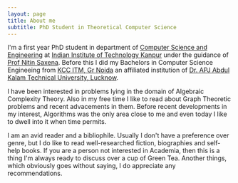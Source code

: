 ```yaml
---
layout: page
title: About me
subtitle: PhD Student in Theoretical Computer Science
---
```


I'm a first year PhD student in department of [Computer Science and Engineering](https://cse.iitk.ac.in/) at [Indian Institute of Technology Kanpur](http://iitk.ac.in/) under the guidance of [Prof Nitin Saxena](https://cse.iitk.ac.in/users/nitin/). Before this I did my Bachelors in Computer Science Engineeing from [KCC ITM, Gr Noida](https://www.kccitm.edu.in/) an affiliated institution of [Dr. APJ Abdul Kalam Technical University, Lucknow](https://aktu.ac.in/).

I have been interested in problems lying in the domain of Algebraic Complexity Theory. Also in my free time I like to read about Graph Theoretic problems and recent advacements in them. Before recent developments in my interest, Algorithms was the only area close to me and even today I like to dwell into it when time permits.

I am an avid reader and a bibliophile. Usually I don't have a preference over genre, but I do like to read well-researched fiction, biographies and self-help books. If you are a person not interested in Academia, then this is a thing I'm always ready to discuss over a cup of Green Tea. Another things, which obviously goes without saying, I do appreciate any recommendations. 
